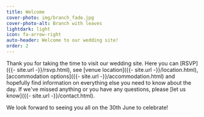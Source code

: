 ```yaml
---
title: Welcome
cover-photo: img/branch_fade.jpg
cover-photo-alt: Branch with leaves
lightdark: light
icon: fa-arrow-right
auto-header: Welcome to our wedding site!
order: 2
---
```


Thank you for taking the time to visit our wedding site. Here you can [RSVP]({{- site.url -}}/rsvp.html), see [venue location]({{- site.url -}}/location.html), [accommodation options]({{- site.url -}}/accommodation.html) and hopefully find information on everything else you need to know about the day. If we've missed anything or you have any questions, please [let us know]({{- site.url -}}/contact.html).

We look forward to seeing you all on the 30th June to celebrate!